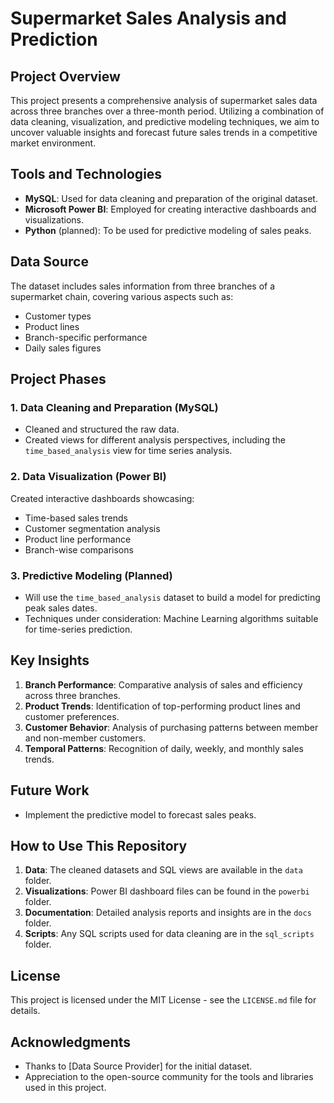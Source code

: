 # Supermarket Sales Analysis and Prediction

## Project Overview
This project presents a comprehensive analysis of supermarket sales data across three branches over a three-month period. Utilizing a combination of data cleaning, visualization, and predictive modeling techniques, we aim to uncover valuable insights and forecast future sales trends in a competitive market environment.

## Tools and Technologies
- **MySQL**: Used for data cleaning and preparation of the original dataset.
- **Microsoft Power BI**: Employed for creating interactive dashboards and visualizations.
- **Python** (planned): To be used for predictive modeling of sales peaks.

## Data Source
The dataset includes sales information from three branches of a supermarket chain, covering various aspects such as:
- Customer types
- Product lines
- Branch-specific performance
- Daily sales figures

## Project Phases

### 1. Data Cleaning and Preparation (MySQL)
- Cleaned and structured the raw data.
- Created views for different analysis perspectives, including the `time_based_analysis` view for time series analysis.

### 2. Data Visualization (Power BI)
Created interactive dashboards showcasing:
- Time-based sales trends
- Customer segmentation analysis
- Product line performance
- Branch-wise comparisons

### 3. Predictive Modeling (Planned)
- Will use the `time_based_analysis` dataset to build a model for predicting peak sales dates.
- Techniques under consideration: Machine Learning algorithms suitable for time-series prediction.

## Key Insights
1. **Branch Performance**: Comparative analysis of sales and efficiency across three branches.
2. **Product Trends**: Identification of top-performing product lines and customer preferences.
3. **Customer Behavior**: Analysis of purchasing patterns between member and non-member customers.
4. **Temporal Patterns**: Recognition of daily, weekly, and monthly sales trends.

## Future Work
- Implement the predictive model to forecast sales peaks.

## How to Use This Repository
1. **Data**: The cleaned datasets and SQL views are available in the `data` folder.
2. **Visualizations**: Power BI dashboard files can be found in the `powerbi` folder.
3. **Documentation**: Detailed analysis reports and insights are in the `docs` folder.
4. **Scripts**: Any SQL scripts used for data cleaning are in the `sql_scripts` folder.


## License
This project is licensed under the MIT License - see the `LICENSE.md` file for details.

## Acknowledgments
- Thanks to [Data Source Provider] for the initial dataset.
- Appreciation to the open-source community for the tools and libraries used in this project.
